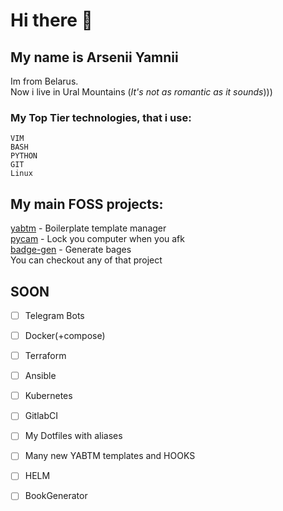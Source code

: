 # Hi there 👋
## My name is Arsenii Yamnii
Im from Belarus.  
Now i live in Ural Mountains (*It's not as romantic as it sounds*)))  
### My Top Tier technologies, that i use:
`VIM`  
`BASH`  
`PYTHON`  
`GIT`  
`Linux`

## My main FOSS projects:   
[yabtm](https://github.com/arseniiyamnii/ya_btm) - Boilerplate template manager  
[pycam](https://github.com/arseniiyamnii/camlock) - Lock you computer when you afk   
[badge-gen](https://github.com/arseniiyamnii/badge-gen) - Generate bages  
You can checkout any of that project
## SOON
- [ ] Telegram Bots
- [ ] Docker(+compose)
- [ ] Terraform
- [ ] Ansible
- [ ] Kubernetes
- [ ] GitlabCI
- [ ] My Dotfiles with aliases
- [ ] Many new YABTM templates and HOOKS
- [ ] HELM
- [ ] BookGenerator


<!--
**arseniiyamnii/arseniiyamnii** is a ✨ _special_ ✨ repository because its `README.md` (this file) appears on your GitHub profile.

Here are some ideas to get you started:

- 🔭 I’m currently working on ...
- 🌱 I’m currently learning ...
- 👯 I’m looking to collaborate on ...
- 🤔 I’m looking for help with ...
- 💬 Ask me about ...
- 📫 How to reach me: ...
- 😄 Pronouns: ...
- ⚡ Fun fact: ...
-->
